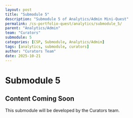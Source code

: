 ```yaml
---
layout: post
title: "Submodule 5"
description: "Submodule 5 of Analytics/Admin Mini-Quest"
permalink: /cs-portfolio-quest/analytics/submodule_5/
parent: "Analytics/Admin"
team: "Curators"
submodule: 5
categories: [CSP, Submodule, Analytics/Admin]
tags: [analytics, submodule, curators]
author: "Curators Team"
date: 2025-10-21
---
```


# Submodule 5

## Content Coming Soon
This submodule will be developed by the Curators team.
